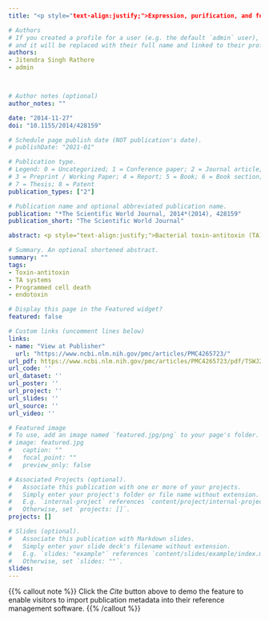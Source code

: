 ```yaml
---
title: "<p style="text-align:justify;">Expression, purification, and functional analysis of novel RelE operon from X. nematophila</p>"

# Authors
# If you created a profile for a user (e.g. the default `admin` user), write the username (folder name) here 
# and it will be replaced with their full name and linked to their profile.
authors:
- Jitendra Singh Rathore
- admin



# Author notes (optional)
author_notes: ""

date: "2014-11-27"
doi: "10.1155/2014/428159"

# Schedule page publish date (NOT publication's date).
# publishDate: "2021-01"

# Publication type.
# Legend: 0 = Uncategorized; 1 = Conference paper; 2 = Journal article;
# 3 = Preprint / Working Paper; 4 = Report; 5 = Book; 6 = Book section;
# 7 = Thesis; 8 = Patent
publication_types: ["2"]

# Publication name and optional abbreviated publication name.
publication: "*The Scientific World Journal, 2014*(2014), 428159"
publication_short: "The Scientific World Journal"

abstract: <p style="text-align:justify;">Bacterial toxin-antitoxin (TA) complexes induce programmed cell death and also function to relieve cell from stress by various response mechanisms. <i>Escherichia coli</i> RelB-RelE TA complex consists of a RelE toxin functionally counteracted by RelB antitoxin. In the present study, a novel homolog of RelE toxin designated as Xn-relE toxin from <i>Xenorhabdus nematophila</i> possessing its own antitoxin designated as Xn-relEAT has been identified. Expression and purification of recombinant proteins under native conditions with GST and Ni-NTA chromatography prove the existence of novel TA module. The expression of recombinant Xn-relE under tightly regulated ara promoter in <i>E. coli</i> Top 10 cells confirms its toxic nature in endogenous toxicity assay. The neutralization activity in endogenous toxicity assay by Xn-relEAT antitoxin confirms its antidote nature when studying the whole TA operon under ara regulated promoter. This study promotes newly discovered TA module to be regarded as important as other proteins of type II toxin-antitoxin system.</p>

# Summary. An optional shortened abstract.
summary: ""
tags:
- Toxin-antitoxin
- TA systems
- Programmed cell death
- endotoxin

# Display this page in the Featured widget?
featured: false

# Custom links (uncomment lines below)
links:
- name: "View at Publisher"
  url: "https://www.ncbi.nlm.nih.gov/pmc/articles/PMC4265723/"
url_pdf: https://www.ncbi.nlm.nih.gov/pmc/articles/PMC4265723/pdf/TSWJ2014-428159.pdf
url_code: ''
url_dataset: ''
url_poster: ''
url_project: ''
url_slides: ''
url_source: ''
url_video: ''

# Featured image
# To use, add an image named `featured.jpg/png` to your page's folder. 
# image: featured.jpg
#   caption: ""
#   focal_point: ""
#   preview_only: false

# Associated Projects (optional).
#   Associate this publication with one or more of your projects.
#   Simply enter your project's folder or file name without extension.
#   E.g. `internal-project` references `content/project/internal-project/index.md`.
#   Otherwise, set `projects: []`.
projects: []

# Slides (optional).
#   Associate this publication with Markdown slides.
#   Simply enter your slide deck's filename without extension.
#   E.g. `slides: "example"` references `content/slides/example/index.md`.
#   Otherwise, set `slides: ""`.
slides:
---
```


{{% callout note %}}
Click the *Cite* button above to demo the feature to enable visitors to import publication metadata into their reference management software.
{{% /callout %}}
